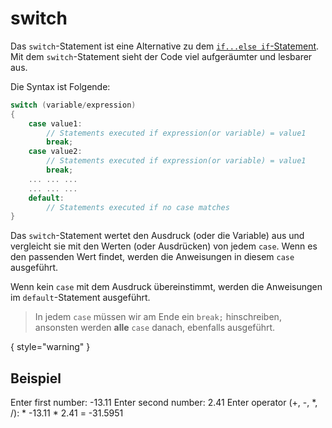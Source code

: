 # switch

Das `switch`-Statement ist eine Alternative zu dem [`if...else if`-Statement](if-else.md#if-else-if-statement). Mit dem `switch`-Statement sieht der
Code viel aufgeräumter und lesbarer aus.

Die Syntax ist Folgende:

````C#
switch (variable/expression)
{
    case value1:
        // Statements executed if expression(or variable) = value1
        break;
    case value2:
        // Statements executed if expression(or variable) = value1
        break;
    ... ... ... 
    ... ... ... 
    default:
        // Statements executed if no case matches
}
````

Das `switch`-Statement wertet den Ausdruck (oder die Variable) aus und vergleicht sie mit den Werten (oder Ausdrücken) von jedem `case`. Wenn es den
passenden Wert findet, werden die Anweisungen in diesem `case` ausgeführt.

Wenn kein `case` mit dem Ausdruck übereinstimmt, werden die Anweisungen im `default`-Statement ausgeführt.

> In jedem `case` müssen wir am Ende ein `break;` hinschreiben, ansonsten werden **alle** `case` danach, ebenfalls ausgeführt.

{ style="warning" }

## Beispiel

<tabs>
    <tab title="C#">
        <code-block lang="c#" src="switch.cs" />
    </tab>
    <tab title="Output">
        <code-block lang="bash">
            Enter first number: -13.11
            Enter second number: 2.41
            Enter operator (+, -, *, /): *
            -13.11 * 2.41 = -31.5951
        </code-block>
    </tab>
</tabs>
